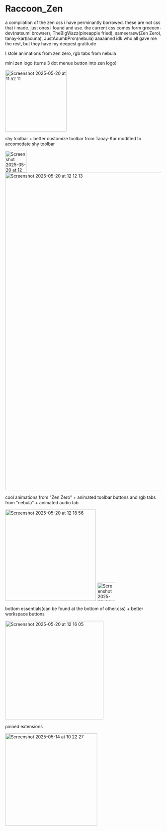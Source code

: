 # Raccoon_Zen
a compilation of the zen css i have perminantly borrowed.
these are not css that i made. just ones i found and use.
the current css comes form greeeen-dev(natsumi browser), TheBigWazz(pineapple fried), sameerasw(Zen Zero), tanay-kar(lacuna), JustAdumbPrsn(nebula) aaaaannd idk who all gave me the rest, but they have my deepest gratitude

I stole animations from zen zero, rgb tabs from nebula 


mini zen logo (turns 3 dot menue button into zen logo)


<img width="197" alt="Screenshot 2025-05-20 at 11 52 11" src="https://github.com/user-attachments/assets/0a53fef4-67a2-4b19-bb01-7cd7dcdc36cb" />




shy toolbar + better customize toolbar from Tanay-Kar modified to accomodate shy toolbar

<img width="70" alt="Screenshot 2025-05-20 at 12 22 29" src="https://github.com/user-attachments/assets/bb624c5d-3452-4eaf-882f-b8eb78786650" />


<img width="1019" alt="Screenshot 2025-05-20 at 12 12 13" src="https://github.com/user-attachments/assets/e834159e-41f9-47e9-9f7a-2e9c4cfdfe3d" />





cool animations from "Zen Zero" + animated toolbar buttons and rgb tabs from "nebula" + animated audio tab

<img width="292" alt="Screenshot 2025-05-20 at 12 18 56" src="https://github.com/user-attachments/assets/9ef345e0-e7bf-4701-83d7-9d40c095669b" />


<img width="58" alt="Screenshot 2025-03-04 at 21 39 13" src="https://github.com/user-attachments/assets/04210677-a36d-4232-87cf-1b2c031dc7f3" />



bottom essentials(can be found at the bottom of other.css) + better workspace buttons

<img width="316" alt="Screenshot 2025-05-20 at 12 16 05" src="https://github.com/user-attachments/assets/7690033f-c5fc-4377-a400-fbe645136849" />


pinned extensions

<img width="296" alt="Screenshot 2025-05-14 at 10 22 27" src="https://github.com/user-attachments/assets/e0afee5f-2bbd-406d-9120-b48e68eeda57" />
